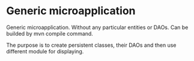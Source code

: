 # Generic microapplication
Generic microapplication. Without any particular entities or DAOs. Can be builded by mvn compile command.

The purpose is to create persistent classes, their DAOs and then use different module for displaying.
